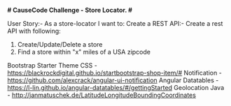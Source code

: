 **# CauseCode Challenge - Store Locator. #**

User Story:-
As a store-locator I want to: 
Create a REST API:-
Create a rest API with following:
1. Create/Update/Delete a store
2. Find a store within "x" miles of a USA zipcode

Bootstrap Starter Theme CSS - https://blackrockdigital.github.io/startbootstrap-shop-item/# 
Notification - https://github.com/alexcrack/angular-ui-notification
Angular Datatables - https://l-lin.github.io/angular-datatables/#/gettingStarted
Geolocation Java - http://janmatuschek.de/LatitudeLongitudeBoundingCoordinates